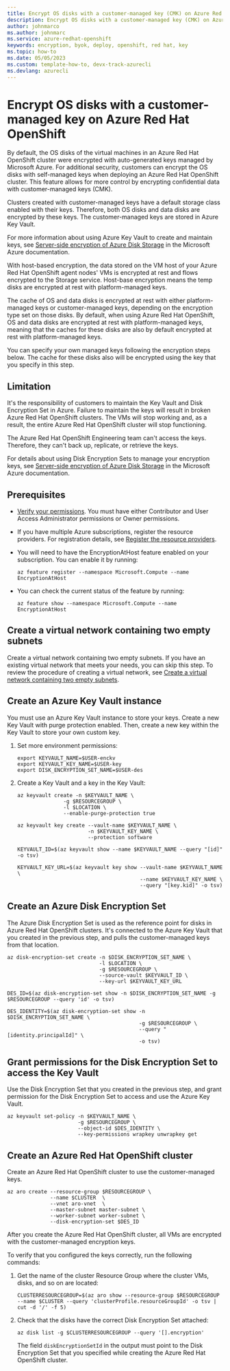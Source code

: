 ```yaml
---
title: Encrypt OS disks with a customer-managed key (CMK) on Azure Red Hat OpenShift
description: Encrypt OS disks with a customer-managed key (CMK) on Azure Red Hat OpenShift
author: johnmarco
ms.author: johnmarc
ms.service: azure-redhat-openshift
keywords: encryption, byok, deploy, openshift, red hat, key
ms.topic: how-to
ms.date: 05/05/2023
ms.custom: template-how-to, devx-track-azurecli
ms.devlang: azurecli
---
```


# Encrypt OS disks with a customer-managed key on Azure Red Hat OpenShift

By default, the OS disks of the virtual machines in an Azure Red Hat OpenShift cluster were encrypted with auto-generated keys managed by Microsoft Azure. For additional security, customers can encrypt the OS disks with self-managed keys when deploying an Azure Red Hat OpenShift cluster. This feature allows for more control by encrypting confidential data with customer-managed keys (CMK).

Clusters created with customer-managed keys have a default storage class enabled with their keys. Therefore, both OS disks and data disks are encrypted by these keys. The customer-managed keys are stored in Azure Key Vault. 

For more information about using Azure Key Vault to create and maintain keys, see [Server-side encryption of Azure Disk Storage](/azure/key-vault/general/basic-concepts) in the Microsoft Azure documentation.

With host-based encryption, the data stored on the VM host of your Azure Red Hat OpenShift agent nodes' VMs is encrypted at rest and flows encrypted to the Storage service. Host-base encryption means the temp disks are encrypted at rest with platform-managed keys. 

The cache of OS and data disks is encrypted at rest with either platform-managed keys or customer-managed keys, depending on the encryption type set on those disks. By default, when using Azure Red Hat OpenShift, OS and data disks are encrypted at rest with platform-managed keys, meaning that the caches for these disks are also by default encrypted at rest with platform-managed keys. 

You can specify your own managed keys following the encryption steps below. The cache for these disks also will be encrypted using the key that you specify in this step.

## Limitation
It's the responsibility of customers to maintain the Key Vault and Disk Encryption Set in Azure. Failure to maintain the keys will result in broken Azure Red Hat OpenShift clusters. The VMs will stop working and, as a result, the entire Azure Red Hat OpenShift cluster will stop functioning. 

The Azure Red Hat OpenShift Engineering team can't access the keys. Therefore, they can't back up, replicate, or retrieve the keys. 

For details about using Disk Encryption Sets to manage your encryption keys, see [Server-side encryption of Azure Disk Storage](/azure/virtual-machines/disk-encryption) in the Microsoft Azure documentation.

## Prerequisites
* [Verify your permissions](create-cluster.md#verify-your-permissions). You must have either Contributor and User Access Administrator permissions or Owner permissions.
* If you have multiple Azure subscriptions, register the resource providers. For registration details, see [Register the resource providers](create-cluster.md#register-the-resource-providers).
* You will need to have the EncryptionAtHost feature enabled on your subscription. You can enable it by running:

    ```azurecli-interactive
    az feature register --namespace Microsoft.Compute --name EncryptionAtHost
    ```
* You can check the current status of the feature by running:

    ```azurecli-interactive
    az feature show --namespace Microsoft.Compute --name EncryptionAtHost
    ```

## Create a virtual network containing two empty subnets
Create a virtual network containing two empty subnets. If you have an existing virtual network that meets your needs, you can skip this step. To review the procedure of creating a virtual network, see [Create a virtual network containing two empty subnets](create-cluster.md#create-a-virtual-network-containing-two-empty-subnets).

## Create an Azure Key Vault instance
You must use an Azure Key Vault instance to store your keys. Create a new Key Vault with purge protection enabled. Then, create a new key within the Key Vault to store your own custom key.

1. Set more environment permissions:
    ```
    export KEYVAULT_NAME=$USER-enckv
    export KEYVAULT_KEY_NAME=$USER-key
    export DISK_ENCRYPTION_SET_NAME=$USER-des
    ```
1. Create a Key Vault and a key in the Key Vault:
    ```azurecli-interactive
    az keyvault create -n $KEYVAULT_NAME \
                   -g $RESOURCEGROUP \
                   -l $LOCATION \
                   --enable-purge-protection true

    az keyvault key create --vault-name $KEYVAULT_NAME \
                           -n $KEYVAULT_KEY_NAME \
                           --protection software

    KEYVAULT_ID=$(az keyvault show --name $KEYVAULT_NAME --query "[id]" -o tsv)

    KEYVAULT_KEY_URL=$(az keyvault key show --vault-name $KEYVAULT_NAME \
                                            --name $KEYVAULT_KEY_NAME \
                                            --query "[key.kid]" -o tsv)
    ```

## Create an Azure Disk Encryption Set
The Azure Disk Encryption Set is used as the reference point for disks in Azure Red Hat OpenShift clusters. It's connected to the Azure Key Vault that you created in the previous step, and pulls the customer-managed keys from that location.
```azurecli-interactive
az disk-encryption-set create -n $DISK_ENCRYPTION_SET_NAME \
                              -l $LOCATION \
                              -g $RESOURCEGROUP \
                              --source-vault $KEYVAULT_ID \
                              --key-url $KEYVAULT_KEY_URL

DES_ID=$(az disk-encryption-set show -n $DISK_ENCRYPTION_SET_NAME -g $RESOURCEGROUP --query 'id' -o tsv)

DES_IDENTITY=$(az disk-encryption-set show -n $DISK_ENCRYPTION_SET_NAME \
                                           -g $RESOURCEGROUP \
                                           --query "[identity.principalId]" \
                                           -o tsv)
```

## Grant permissions for the Disk Encryption Set to access the Key Vault
Use the Disk Encryption Set that you created in the previous step, and grant permission for the Disk Encryption Set to access and use the Azure Key Vault.
```azurecli-interactive
az keyvault set-policy -n $KEYVAULT_NAME \
                       -g $RESOURCEGROUP \
                       --object-id $DES_IDENTITY \
                       --key-permissions wrapkey unwrapkey get
```

## Create an Azure Red Hat OpenShift cluster
Create an Azure Red Hat OpenShift cluster to use the customer-managed keys.
```azurecli-interactive
az aro create --resource-group $RESOURCEGROUP \
              --name $CLUSTER  \
              --vnet aro-vnet  \
              --master-subnet master-subnet \
              --worker-subnet worker-subnet \
              --disk-encryption-set $DES_ID
```
After you create the Azure Red Hat OpenShift cluster, all VMs are encrypted with the customer-managed encryption keys.

To verify that you configured the keys correctly, run the following commands:
1. Get the name of the cluster Resource Group where the cluster VMs, disks, and so on are located:
    ```azurecli-interactive
    CLUSTERRESOURCEGROUP=$(az aro show --resource-group $RESOURCEGROUP --name $CLUSTER --query 'clusterProfile.resourceGroupId' -o tsv | cut -d '/' -f 5)
    ```
2. Check that the disks have the correct Disk Encryption Set attached:
    ```azurecli-interactive
    az disk list -g $CLUSTERRESOURCEGROUP --query '[].encryption'
    ```
    The field `diskEncryptionSetId` in the output must point to the Disk Encryption Set that you specified while creating the Azure Red Hat OpenShift cluster.
